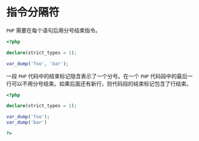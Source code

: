 # 指令分隔符

`PHP` 需要在每个语句后用分号结束指令。

```php
<?php

declare(strict_types = 1);

var_dump('foo', 'bar');

```

一段 `PHP` 代码中的结束标记隐含表示了一个分号。在一个 `PHP` 代码段中的最后一行可以不用分号结束。如果后面还有新行，则代码段的结束标记包含了行结束。

```php
<?php

declare(strict_types = 1);

var_dump('foo');
var_dump('bar')

?>
```

